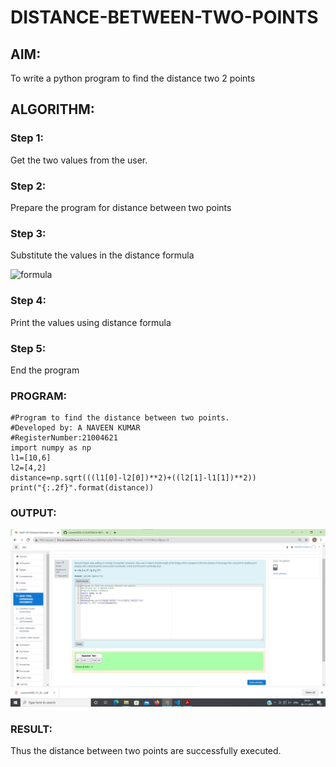 # DISTANCE-BETWEEN-TWO-POINTS

## AIM:
To write a python program to find the distance two 2 points
## ALGORITHM:
### Step 1: 
Get the two values from the user.
### Step 2:
Prepare the program for distance between two points 
### Step 3: 
Substitute the values in the distance formula 

![formula](/formula.jpg)

### Step 4: 
Print the values using distance formula
### Step 5: 
End the program
### PROGRAM:
~~~
#Program to find the distance between two points.
#Developed by: A NAVEEN KUMAR
#RegisterNumber:21004621
import numpy as np
l1=[10,6]
l2=[4,2]
distance=np.sqrt(((l1[0]-l2[0])**2)+((l2[1]-l1[1])**2))
print("{:.2f}".format(distance))
~~~
### OUTPUT:
![github logo](point.png)

### RESULT:
Thus the distance between two points are successfully executed.
